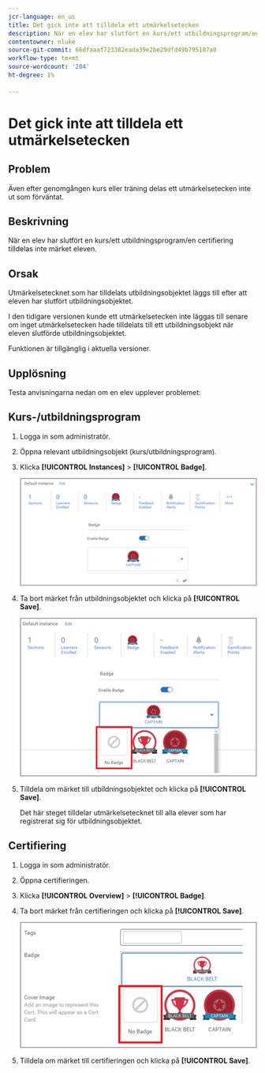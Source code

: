```yaml
---
jcr-language: en_us
title: Det gick inte att tilldela ett utmärkelsetecken
description: När en elev har slutfört en kurs/ett utbildningsprogram/en certifiering tilldelas inte märket eleven.
contentowner: nluke
source-git-commit: 66dfaaaf723382eada39e2be29dfd49b795107a0
workflow-type: tm+mt
source-wordcount: '204'
ht-degree: 1%

---
```




# Det gick inte att tilldela ett utmärkelsetecken

## Problem

Även efter genomgången kurs eller träning delas ett utmärkelsetecken inte ut som förväntat.

## Beskrivning

När en elev har slutfört en kurs/ett utbildningsprogram/en certifiering tilldelas inte märket eleven.

## Orsak

Utmärkelsetecknet som har tilldelats utbildningsobjektet läggs till efter att eleven har slutfört utbildningsobjektet.

I den tidigare versionen kunde ett utmärkelsetecken inte läggas till senare om inget utmärkelsetecken hade tilldelats till ett utbildningsobjekt när eleven slutförde utbildningsobjektet.

Funktionen är tillgänglig i aktuella versioner.

## Upplösning

Testa anvisningarna nedan om en elev upplever problemet:

## Kurs-/utbildningsprogram

1. Logga in som administratör.

1. Öppna relevant utbildningsobjekt (kurs/utbildningsprogram).

1. Klicka **[!UICONTROL Instances]** > **[!UICONTROL Badge]**.

   ![](assets/view-a-badge.png)

1. Ta bort märket från utbildningsobjektet och klicka på **[!UICONTROL Save]**.

   ![](assets/remove-a-badge.png)

1. Tilldela om märket till utbildningsobjektet och klicka på **[!UICONTROL Save]**.

   Det här steget tilldelar utmärkelsetecknet till alla elever som har registrerat sig för utbildningsobjektet.

## Certifiering

1. Logga in som administratör.
1. Öppna certifieringen.
1. Klicka **[!UICONTROL Overview]** > **[!UICONTROL Badge]**.
1. Ta bort märket från certifieringen och klicka på **[!UICONTROL Save]**.

   ![](assets/remove-a-badge-cert.png)

1. Tilldela om märket till certifieringen och klicka på **[!UICONTROL Save]**.
